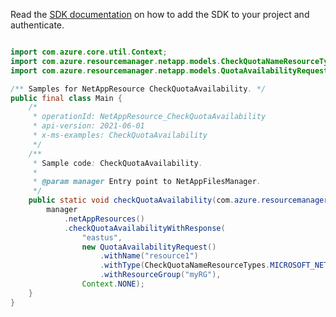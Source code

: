 Read the [SDK documentation](https://github.com/Azure/azure-sdk-for-java/blob/azure-resourcemanager-netapp_1.0.0-beta.5/sdk/netapp/azure-resourcemanager-netapp/README.md) on how to add the SDK to your project and authenticate.

```java

import com.azure.core.util.Context;
import com.azure.resourcemanager.netapp.models.CheckQuotaNameResourceTypes;
import com.azure.resourcemanager.netapp.models.QuotaAvailabilityRequest;

/** Samples for NetAppResource CheckQuotaAvailability. */
public final class Main {
    /*
     * operationId: NetAppResource_CheckQuotaAvailability
     * api-version: 2021-06-01
     * x-ms-examples: CheckQuotaAvailability
     */
    /**
     * Sample code: CheckQuotaAvailability.
     *
     * @param manager Entry point to NetAppFilesManager.
     */
    public static void checkQuotaAvailability(com.azure.resourcemanager.netapp.NetAppFilesManager manager) {
        manager
            .netAppResources()
            .checkQuotaAvailabilityWithResponse(
                "eastus",
                new QuotaAvailabilityRequest()
                    .withName("resource1")
                    .withType(CheckQuotaNameResourceTypes.MICROSOFT_NET_APP_NET_APP_ACCOUNTS)
                    .withResourceGroup("myRG"),
                Context.NONE);
    }
}
```
